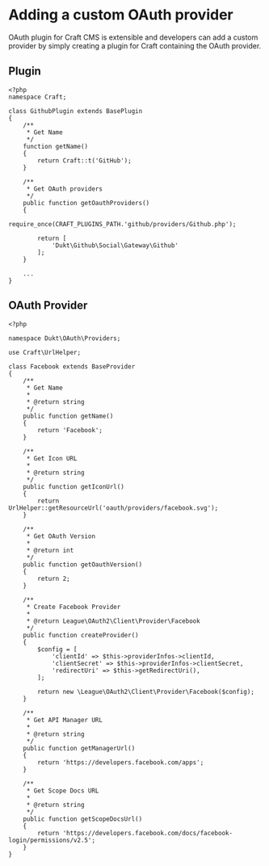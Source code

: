 # Adding a custom OAuth provider

OAuth plugin for Craft CMS is extensible and developers can add a custom provider
by simply creating a plugin for Craft containing the OAuth provider.

## Plugin

    <?php
    namespace Craft;

    class GithubPlugin extends BasePlugin
    {
        /**
         * Get Name
         */
        function getName()
        {
            return Craft::t('GitHub');
        }

        /**
         * Get OAuth providers
         */
        public function getOauthProviders()
        {
            require_once(CRAFT_PLUGINS_PATH.'github/providers/Github.php');

            return [
                'Dukt\Github\Social\Gateway\Github'
            ];
        }

        ...
    }


## OAuth Provider

    <?php

    namespace Dukt\OAuth\Providers;

    use Craft\UrlHelper;

    class Facebook extends BaseProvider
    {
        /**
         * Get Name
         *
         * @return string
         */
        public function getName()
        {
            return 'Facebook';
        }

        /**
         * Get Icon URL
         *
         * @return string
         */
        public function getIconUrl()
        {
            return UrlHelper::getResourceUrl('oauth/providers/facebook.svg');
        }

        /**
         * Get OAuth Version
         *
         * @return int
         */
        public function getOauthVersion()
        {
            return 2;
        }

        /**
         * Create Facebook Provider
         *
         * @return League\OAuth2\Client\Provider\Facebook
         */
        public function createProvider()
        {
            $config = [
                'clientId' => $this->providerInfos->clientId,
                'clientSecret' => $this->providerInfos->clientSecret,
                'redirectUri' => $this->getRedirectUri(),
            ];

            return new \League\OAuth2\Client\Provider\Facebook($config);
        }

        /**
         * Get API Manager URL
         *
         * @return string
         */
        public function getManagerUrl()
        {
            return 'https://developers.facebook.com/apps';
        }

        /**
         * Get Scope Docs URL
         *
         * @return string
         */
        public function getScopeDocsUrl()
        {
            return 'https://developers.facebook.com/docs/facebook-login/permissions/v2.5';
        }
    }